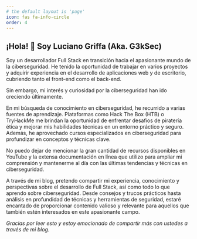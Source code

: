 ```yaml
---
# the default layout is 'page'
icon: fas fa-info-circle
order: 4
---
```


## ¡Hola! 👋 Soy Luciano Griffa (Aka. G3kSec)

Soy un desarrollador Full Stack en transición hacia el apasionante mundo de la ciberseguridad. He tenido la oportunidad de trabajar en varios proyectos y adquirir experiencia en el desarrollo de aplicaciones web y de escritorio, cubriendo tanto el front-end como el back-end.

Sin embargo, mi interés y curiosidad por la ciberseguridad han ido creciendo últimamente.

En mi búsqueda de conocimiento en ciberseguridad, he recurrido a varias fuentes de aprendizaje. Plataformas como Hack The Box (HTB) o TryHackMe me brindan la oportunidad de enfrentar desafíos de piratería ética y mejorar mis habilidades técnicas en un entorno práctico y seguro. Además, he aprovechado cursos especializados en ciberseguridad para profundizar en conceptos y técnicas clave.

No puedo dejar de mencionar la gran cantidad de recursos disponibles en YouTube y la extensa documentación en línea que utilizo para ampliar mi comprensión y mantenerme al día con las últimas tendencias y técnicas en ciberseguridad.

A través de mi blog, pretendo compartir mi experiencia, conocimiento y perspectivas sobre el desarrollo de Full Stack, así como todo lo que aprendo sobre ciberseguridad. Desde consejos y trucos prácticos hasta análisis en profundidad de técnicas y herramientas de seguridad, estaré encantado de proporcionar contenido valioso y relevante para aquellos que también estén interesados en este apasionante campo.

*Gracias por leer esto y estoy emocionado de compartir más con ustedes a través de mi blog.*